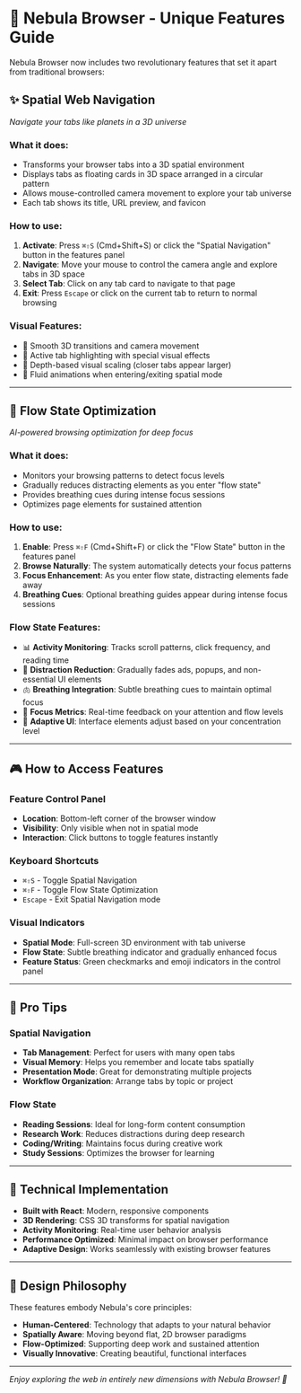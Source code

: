 # 🌌 Nebula Browser - Unique Features Guide

Nebula Browser now includes two revolutionary features that set it apart from traditional browsers:

## ✨ **Spatial Web Navigation**
*Navigate your tabs like planets in a 3D universe*

### What it does:
- Transforms your browser tabs into a 3D spatial environment
- Displays tabs as floating cards in 3D space arranged in a circular pattern
- Allows mouse-controlled camera movement to explore your tab universe
- Each tab shows its title, URL preview, and favicon

### How to use:
1. **Activate**: Press `⌘⇧S` (Cmd+Shift+S) or click the "Spatial Navigation" button in the features panel
2. **Navigate**: Move your mouse to control the camera angle and explore tabs in 3D space
3. **Select Tab**: Click on any tab card to navigate to that page
4. **Exit**: Press `Escape` or click on the current tab to return to normal browsing

### Visual Features:
- 🌟 Smooth 3D transitions and camera movement
- 🎯 Active tab highlighting with special visual effects
- 🎨 Depth-based visual scaling (closer tabs appear larger)
- 🌊 Fluid animations when entering/exiting spatial mode

---

## 🌊 **Flow State Optimization**
*AI-powered browsing optimization for deep focus*

### What it does:
- Monitors your browsing patterns to detect focus levels
- Gradually reduces distracting elements as you enter "flow state"
- Provides breathing cues during intense focus sessions
- Optimizes page elements for sustained attention

### How to use:
1. **Enable**: Press `⌘⇧F` (Cmd+Shift+F) or click the "Flow State" button in the features panel
2. **Browse Naturally**: The system automatically detects your focus patterns
3. **Focus Enhancement**: As you enter flow state, distracting elements fade away
4. **Breathing Cues**: Optional breathing guides appear during intense focus sessions

### Flow State Features:
- 📊 **Activity Monitoring**: Tracks scroll patterns, click frequency, and reading time
- 🎯 **Distraction Reduction**: Gradually fades ads, popups, and non-essential UI elements
- 🫁 **Breathing Integration**: Subtle breathing cues to maintain optimal focus
- 🧠 **Focus Metrics**: Real-time feedback on your attention and flow levels
- 🎨 **Adaptive UI**: Interface elements adjust based on your concentration level

---

## 🎮 **How to Access Features**

### Feature Control Panel
- **Location**: Bottom-left corner of the browser window
- **Visibility**: Only visible when not in spatial mode
- **Interaction**: Click buttons to toggle features instantly

### Keyboard Shortcuts
- `⌘⇧S` - Toggle Spatial Navigation
- `⌘⇧F` - Toggle Flow State Optimization  
- `Escape` - Exit Spatial Navigation mode

### Visual Indicators
- **Spatial Mode**: Full-screen 3D environment with tab universe
- **Flow State**: Subtle breathing indicator and gradually enhanced focus
- **Feature Status**: Green checkmarks and emoji indicators in the control panel

---

## 🚀 **Pro Tips**

### Spatial Navigation
- **Tab Management**: Perfect for users with many open tabs
- **Visual Memory**: Helps you remember and locate tabs spatially
- **Presentation Mode**: Great for demonstrating multiple projects
- **Workflow Organization**: Arrange tabs by topic or project

### Flow State
- **Reading Sessions**: Ideal for long-form content consumption
- **Research Work**: Reduces distractions during deep research
- **Coding/Writing**: Maintains focus during creative work
- **Study Sessions**: Optimizes the browser for learning

---

## 🔧 **Technical Implementation**

- **Built with React**: Modern, responsive components
- **3D Rendering**: CSS 3D transforms for spatial navigation
- **Activity Monitoring**: Real-time user behavior analysis
- **Performance Optimized**: Minimal impact on browser performance
- **Adaptive Design**: Works seamlessly with existing browser features

---

## 🎨 **Design Philosophy**

These features embody Nebula's core principles:
- **Human-Centered**: Technology that adapts to your natural behavior
- **Spatially Aware**: Moving beyond flat, 2D browser paradigms  
- **Flow-Optimized**: Supporting deep work and sustained attention
- **Visually Innovative**: Creating beautiful, functional interfaces

---

*Enjoy exploring the web in entirely new dimensions with Nebula Browser! 🌌*
